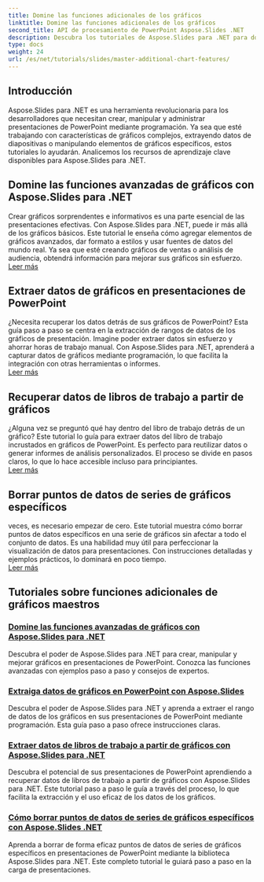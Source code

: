```yaml
---
title: Domine las funciones adicionales de los gráficos
linktitle: Domine las funciones adicionales de los gráficos
second_title: API de procesamiento de PowerPoint Aspose.Slides .NET
description: Descubra los tutoriales de Aspose.Slides para .NET para dominar las funciones avanzadas de gráficos, extraer datos de gráficos y manipular datos de series en presentaciones de PowerPoint.
type: docs
weight: 24
url: /es/net/tutorials/slides/master-additional-chart-features/
---
```

## Introducción

Aspose.Slides para .NET es una herramienta revolucionaria para los desarrolladores que necesitan crear, manipular y administrar presentaciones de PowerPoint mediante programación. Ya sea que esté trabajando con características de gráficos complejos, extrayendo datos de diapositivas o manipulando elementos de gráficos específicos, estos tutoriales lo ayudarán. Analicemos los recursos de aprendizaje clave disponibles para Aspose.Slides para .NET.

## Domine las funciones avanzadas de gráficos con Aspose.Slides para .NET  
Crear gráficos sorprendentes e informativos es una parte esencial de las presentaciones efectivas. Con Aspose.Slides para .NET, puede ir más allá de los gráficos básicos. Este tutorial le enseña cómo agregar elementos de gráficos avanzados, dar formato a estilos y usar fuentes de datos del mundo real. Ya sea que esté creando gráficos de ventas o análisis de audiencia, obtendrá información para mejorar sus gráficos sin esfuerzo.  
[Leer más](./master-advanced-chart-features/)


## Extraer datos de gráficos en presentaciones de PowerPoint  
¿Necesita recuperar los datos detrás de sus gráficos de PowerPoint? Esta guía paso a paso se centra en la extracción de rangos de datos de los gráficos de presentación. Imagine poder extraer datos sin esfuerzo y ahorrar horas de trabajo manual. Con Aspose.Slides para .NET, aprenderá a capturar datos de gráficos mediante programación, lo que facilita la integración con otras herramientas o informes.  
[Leer más](./get-chart-data-extraction/)


## Recuperar datos de libros de trabajo a partir de gráficos  
¿Alguna vez se preguntó qué hay dentro del libro de trabajo detrás de un gráfico? Este tutorial lo guía para extraer datos del libro de trabajo incrustados en gráficos de PowerPoint. Es perfecto para reutilizar datos o generar informes de análisis personalizados. El proceso se divide en pasos claros, lo que lo hace accesible incluso para principiantes.  
[Leer más](./extract-workbook-data-from-charts/)


## Borrar puntos de datos de series de gráficos específicos  
veces, es necesario empezar de cero. Este tutorial muestra cómo borrar puntos de datos específicos en una serie de gráficos sin afectar a todo el conjunto de datos. Es una habilidad muy útil para perfeccionar la visualización de datos para presentaciones. Con instrucciones detalladas y ejemplos prácticos, lo dominará en poco tiempo.  
[Leer más](./clearing-specific-chart-series-data-points/)

## Tutoriales sobre funciones adicionales de gráficos maestros
### [Domine las funciones avanzadas de gráficos con Aspose.Slides para .NET](./master-advanced-chart-features/)
Descubra el poder de Aspose.Slides para .NET para crear, manipular y mejorar gráficos en presentaciones de PowerPoint. Conozca las funciones avanzadas con ejemplos paso a paso y consejos de expertos.
### [Extraiga datos de gráficos en PowerPoint con Aspose.Slides](./get-chart-data-extraction/)
Descubra el poder de Aspose.Slides para .NET y aprenda a extraer el rango de datos de los gráficos en sus presentaciones de PowerPoint mediante programación. Esta guía paso a paso ofrece instrucciones claras.
### [Extraer datos de libros de trabajo a partir de gráficos con Aspose.Slides para .NET](./extract-workbook-data-from-charts/)
Descubra el potencial de sus presentaciones de PowerPoint aprendiendo a recuperar datos de libros de trabajo a partir de gráficos con Aspose.Slides para .NET. Este tutorial paso a paso le guía a través del proceso, lo que facilita la extracción y el uso eficaz de los datos de los gráficos.
### [Cómo borrar puntos de datos de series de gráficos específicos con Aspose.Slides .NET](./clearing-specific-chart-series-data-points/)
Aprenda a borrar de forma eficaz puntos de datos de series de gráficos específicos en presentaciones de PowerPoint mediante la biblioteca Aspose.Slides para .NET. Este completo tutorial le guiará paso a paso en la carga de presentaciones.